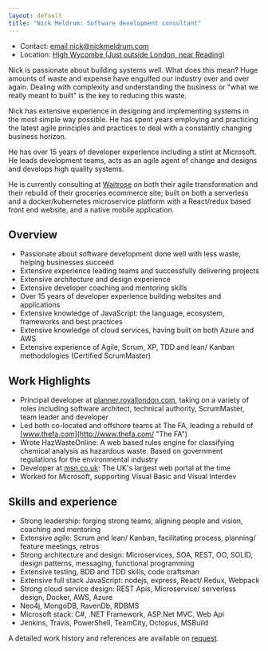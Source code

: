 ```yaml
---
layout: default
title: "Nick Meldrum: Software development consultant"
---
```


 * Contact: [email nick@nickmeldrum.com](mailto:nick@nickmeldrum.com "Email Nick")
 * Location: [High Wycombe (Just outside London, near Reading)](https://goo.gl/maps/8dVaqStCfdu "location")

Nick is passionate about building systems well. What does this mean? Huge amounts of waste and expense have engulfed our industry over and over again. Dealing with complexity and understanding the business or "what we really meant to built" is the key to reducing this waste.

Nick has extensive experience in designing and implementing systems in the most simple way possible. He has spent years employing and practicing the latest agile principles and practices to deal with a constantly changing business horizon.

He has over 15 years of developer experience including a stint at Microsoft. He leads development teams, acts as an agile agent of change and designs and develops high quality systems.

He is currently consulting at [Waitrose](https://www.waitrose.com/ "A groceries ecommerce retail site") on both their agile transformation and their rebuild of their groceries ecommerce site; built on both a serverless and a docker/kubernetes microservice platform with a React/redux based front end website, and a native mobile application.

## Overview

 * Passionate about software development done well with less waste, helping businesses succeed
 * Extensive experience leading teams and successfully delivering projects
 * Extensive architecture and design experience
 * Extensive developer coaching and mentoring skills
 * Over 15 years of developer experience building websites and applications
 * Extensive knowledge of JavaScript: the language, ecosystem, frameworks and best practices
 * Extensive knowledge of cloud services, having built on both Azure and AWS
 * Extensive experience of Agile, Scrum, XP, TDD and lean/ Kanban methodologies  (Certified ScrumMaster)

## Work Highlights

 * Principal developer at [planner.royallondon.com](https://planner.royallondon.com/ "Royal London Financial Planner"), taking on a variety of roles including software architect, technical authority, ScrumMaster, team leader and developer
 * Led both co-located and offshore teams at The FA, leading a rebuild of [www.thefa.com](http://www.thefa.com/ "The FA") 
 * Wrote HazWasteOnline: A web based rules engine for classifying chemical analysis as hazardous waste. Based on government regulations for the environmental industry
 * Developer at [msn.co.uk](http://msn.co.uk/ "msn"): The UK's largest web portal at the time
 * Worked for Microsoft, supporting Visual Basic and Visual Interdev

## Skills and experience

 * Strong leadership: forging strong teams, aligning people and vision, coaching and mentoring
 * Extensive agile: Scrum and lean/ Kanban, facilitating process, planning/ feature meetings, retros
 * Strong architecture and design: Microservices, SOA, REST, OO, SOLID, design patterns, messaging, functional programming
 * Extensive testing, BDD and TDD skills, code craftsman
 * Extensive full stack JavaScript: nodejs, express, React/ Redux, Webpack
 * Strong cloud service design: REST Apis, Microservice/ serverless design, Docker, AWS, Azure
 * Neo4j, MongoDB, RavenDb, RDBMS
 * Microsoft stack: C#, .NET Framework, ASP.Net MVC, Web Api
 * Jenkins, Travis, PowerShell, TeamCity, Octopus, MSBuild

A detailed work history and references are available on [request](mailto:nick@nickmeldrum.com "Email Nick").

